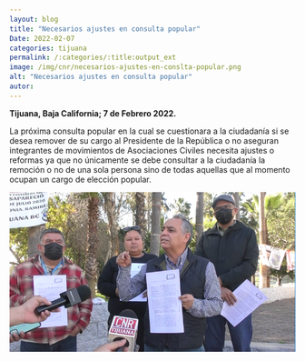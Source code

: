 ```yaml
---
layout: blog
title: "Necesarios ajustes en consulta popular"
Date: 2022-02-07
categories: tijuana
permalink: /:categories/:title:output_ext
image: /img/cnr/necesarios-ajustes-en-conslta-popular.png
alt: "Necesarios ajustes en consulta popular"
autor:
---
```


**Tijuana, Baja California; 7 de Febrero 2022.** 

La próxima consulta popular en la cual se cuestionara a la ciudadanía si se desea remover de su cargo al Presidente de la República o no aseguran integrantes de movimientos de Asociaciones Civiles necesita ajustes o reformas ya que no únicamente se debe consultar a la ciudadanía la remoción o no de una sola persona sino de todas aquellas que al momento ocupan un cargo de elección popular. 

<div id="carouselExampleSlidesOnly" class="carousel slide" data-ride="carousel">
  <div class="carousel-inner">
    <div class="carousel-item active">
       <img class="d-block w-100" src="/img/cnr/necesarios-ajustes-en-conslta-popular.png" loading="lazy"  alt="Necesarios ajustes en consulta popular">
    </div>
  </div>
</div>